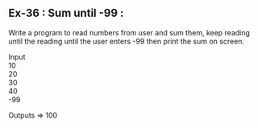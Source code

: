 ## Ex-36 : Sum until -99 : 
Write a program to read numbers from user and sum them, keep reading until the reading until the user enters -99 then print the sum on screen.  

Input  
10  
20  
30  
40  
-99  

Outputs => 100  
